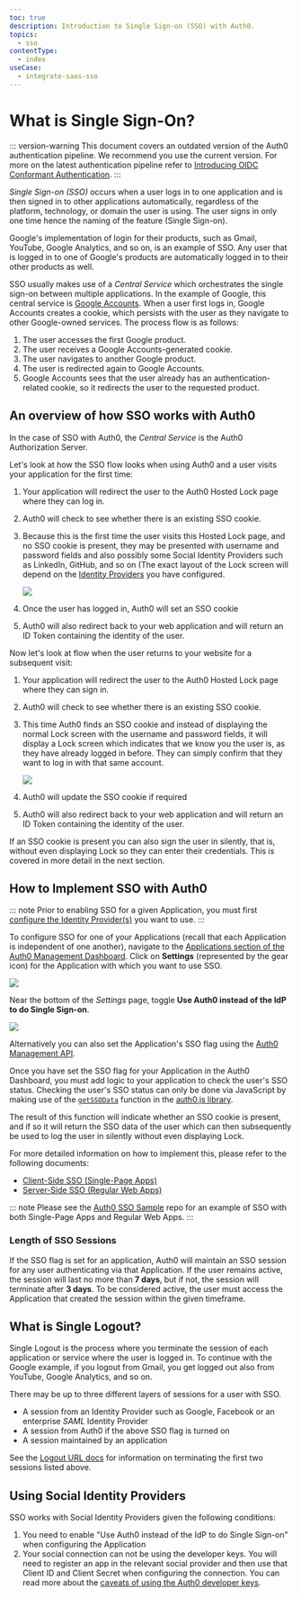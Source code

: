 ```yaml
---
toc: true
description: Introduction to Single Sign-on (SSO) with Auth0.
topics:
  - sso
contentType:
  - index
useCase:
  - integrate-saas-sso
---
```

# What is Single Sign-On?

::: version-warning
This document covers an outdated version of the Auth0 authentication pipeline. We recommend you use the current version. For more on the latest authentication pipeline refer to [Introducing OIDC Conformant Authentication](/api-auth/intro).
:::

<dfn data-key="single-sign-on">Single Sign-on (SSO)</dfn> occurs when a user logs in to one application and is then signed in to other applications automatically, regardless of the platform, technology, or domain the user is using. The user signs in only one time hence the naming of the feature (Single Sign-on).

Google's implementation of login for their products, such as Gmail, YouTube, Google Analytics, and so on, is an example of SSO. Any user that is logged in to one of Google's products are automatically logged in to their other products as well.

SSO usually makes use of a *Central Service* which orchestrates the single sign-on between multiple applications. In the example of Google, this central service is [Google Accounts](https://accounts.google.com). When a user first logs in, Google Accounts creates a cookie, which persists with the user as they navigate to other Google-owned services. The process flow is as follows:

1. The user accesses the first Google product.
2. The user receives a Google Accounts-generated cookie.
3. The user navigates to another Google product.
4. The user is redirected again to Google Accounts.
5. Google Accounts sees that the user already has an authentication-related cookie, so it redirects the user to the requested product.

## An overview of how SSO works with Auth0

In the case of SSO with Auth0, the *Central Service* is the Auth0 Authorization Server.

Let's look at how the SSO flow looks when using Auth0 and a user visits your application for the first time:

1. Your application will redirect the user to the Auth0 Hosted Lock page where they can log in.
2. Auth0 will check to see whether there is an existing SSO cookie.
3. Because this is the first time the user visits this Hosted Lock page, and no SSO cookie is present, they may be presented with username and password fields and also possibly some Social Identity Providers such as LinkedIn, GitHub, and so on (The exact layout of the Lock screen will depend on the [Identity Providers](/identityproviders) you have configured.

    ![](/media/articles/sso/single-sign-on/lock-no-sso-cookie.png)

4. Once the user has logged in, Auth0 will set an SSO cookie
5. Auth0 will also redirect back to your web application and will return an ID Token containing the identity of the user.

Now let's look at flow when the user returns to your website for a subsequent visit:

1. Your application will redirect the user to the Auth0 Hosted Lock page where they can sign in.
2. Auth0 will check to see whether there is an existing SSO cookie.
3. This time Auth0 finds an SSO cookie and instead of displaying the normal Lock screen with the username and password fields, it will display a Lock screen which indicates that we know you the user is, as they have already logged in before. They can simply confirm that they want to log in with that same account.

    ![](/media/articles/sso/single-sign-on/lock-sso-cookie.png)

4. Auth0 will update the SSO cookie if required
5. Auth0 will also redirect back to your web application and will return an ID Token containing the identity of the user.

If an SSO cookie is present you can also sign the user in silently, that is, without even displaying Lock so they can enter their credentials. This is covered in more detail in the next section.

## How to Implement SSO with Auth0

::: note
Prior to enabling SSO for a given Application, you must first [configure the Identity Provider(s)](/identityproviders) you want to use.
:::

To configure SSO for one of your Applications (recall that each Application is independent of one another), navigate to the [Applications section of the Auth0 Management Dashboard](${manage_url}/#/applications). Click on **Settings** (represented by the gear icon) for the Application with which you want to use SSO.

![](/media/articles/sso/single-sign-on/clients-dashboard.png)

Near the bottom of the *Settings* page, toggle **Use Auth0 instead of the IdP to do Single Sign-on**.

![](/media/articles/sso/single-sign-on/sso-flag.png)

Alternatively you can also set the Application's SSO flag using the [Auth0 Management API](/api/management/v2#!/Clients/patch_clients_by_id).

Once you have set the SSO flag for your Application in the Auth0 Dashboard, you must add logic to your application to check the user's SSO status. Checking the user's SSO status can only be done via JavaScript by making use of the [`getSSOData`](/libraries/auth0js#sso) function in the [auth0.js library](/libraries/auth0js).

The result of this function will indicate whether an SSO cookie is present, and if so it will return the SSO data of the user which can then subsequently be used to log the user in silently without even displaying Lock.

For more detailed information on how to implement this, please refer to the following documents:

* [Client-Side SSO (Single-Page Apps)](/sso/legacy/single-page-apps-sso)
* [Server-Side SSO (Regular Web Apps)](/sso/legacy/regular-web-apps-sso)

::: note
Please see the [Auth0 SSO Sample](https://github.com/auth0/auth0-sso-sample) repo for an example of SSO with both Single-Page Apps and Regular Web Apps.
:::

### Length of SSO Sessions

If the SSO flag is set for an application, Auth0 will maintain an SSO session for any user authenticating via that Application. If the user remains active, the session will last no more than **7 days**, but if not, the session will terminate after **3 days**. To be considered active, the user must access the Application that created the session within the given timeframe.

## What is Single Logout?

Single Logout is the process where you terminate the session of each application or service where the user is logged in. To continue with the Google example, if you logout from Gmail, you get logged out also from YouTube, Google Analytics, and so on.

There may be up to three different layers of sessions for a user with SSO.

* A session from an Identity Provider such as Google, Facebook or an enterprise <dfn data-key="security-assertion-markup-language">SAML</dfn> Identity Provider
* A session from Auth0 if the above SSO flag is turned on
* A session maintained by an application

See the [Logout URL docs](/logout) for information on terminating the first two sessions listed above.

## Using Social Identity Providers

SSO works with Social Identity Providers given the following conditions:

1. You need to enable "Use Auth0 instead of the IdP to do Single Sign-on" when configuring the Application
2. Your social connection can not be using the developer keys. You will need to register an app in the relevant social provider and then use that Client ID and Client Secret when configuring the connection. You can read more about the [caveats of using the Auth0 developer keys](/connections/social/devkeys#caveats).
